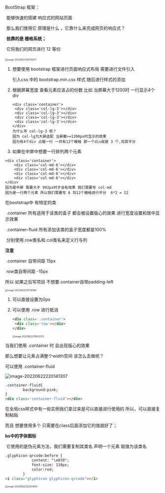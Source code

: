 BootStrap 框架：

​	能够快速的搭建 响应式的网站页面

​	那么我们使用它 原理是什么 ，它靠什么来完成网页的响应式？

​	**依靠的是 栅格系统；**

​		它将我们的网页进行 12 等份

​	<img src="C:\Users\Administrator\AppData\Roaming\Typora\typora-user-images\image-20220622144726217.png" alt="image-20220622144726217" style="zoom:50%;" />

1. 想要使用 bootstrap 框架进行页面响应式布局 需要进行文件引入

   引入css 中的 bootstrap.min.css 样式 随后进行样式的添加

2. 根据屏幕宽度 查看元素应该占的份数 比如 当屏幕大于1200时 一行显示4个div

   ```
   <div class='container'>
   	<div class='col-lg-3'></div>
   	<div class='col-lg-3'></div>
   	<div class='col-lg-3'></div>
   	<div class='col-lg-3'></div>
   </div>
   为什么写 col-lg-3 呢？
   因为 col-lg为大屏适配 当屏幕>=1200px时显示的效果
   因为有4个div 占据一行 一共有12个栅格 那一个div就是 3 个,将其平分
   ```

3. 如果在中屏中想要一行排列两个元素

```
<div class='container'>
	<div class='col-md-6'></div>
	<div class='col-md-6'></div>
	<div class='col-md-6'></div>
	<div class='col-md-6'></div>
</div>
因为是中屏 需要大于 992px时才会有效果 我们需要写 col-md 
因为是一行两个元素 所以我们需要写 6	将12个栅格进行平分  6*2 = 12
```

在bootstrap中 有特定的类

​		.container	所有适用于该类的盒子 都会被设置版心的效果 进行宽度设置和居中显示效果

​		.container-fluid	所有添加该类的盒子宽度都是100% 

​		分别使用.row类名和.col类名来定义行与列

**注意**

​		.container	自带间距 15px

​		row类自带间距 -15px

所以 如果之后写项目 不想要.container自带padding-left

<img src="C:\Users\Administrator\AppData\Roaming\Typora\typora-user-images\image-20220622215736194.png" alt="image-20220622215736194" style="zoom:50%;" />

1. 可以直接设置为0px

2. 可以使用 .row 进行抵消

   ```html
   <div class='.container'>
   	<div class='row'></div>
   </div>
   ```

   <img src="C:\Users\Administrator\AppData\Roaming\Typora\typora-user-images\image-20220622215633372.png" alt="image-20220622215633372" style="zoom:50%;" />

当我们使用 .container 时 会出现版心的效果

那么想要让元素占满整个width空间 该怎么去做呢？

可以使用 .container-fluid 

![image-20220622220141307](C:\Users\Administrator\AppData\Roaming\Typora\typora-user-images\image-20220622220141307.png)

```html
.container-fluid{
		background:pink;
}
<div class='container-fluid'></div>
```



在全局css样式中有一些实例我们拿过来是可以直接进行使用的 所以，可以直接复制粘贴

而且 想要使用多个 只需要在class后面添加它的值就好了；

**bs中的字体图标**	

​		它使用的是伪元素方法，我们需要复制其类名 声明一个元素 赋值为该类名

```html
.glyphicon-qrcode:before {
            content: "\e039";
            font-size: 110px;
            color:red;
        }
<i class="glyphicon glyphicon-qrcode"></i>
```

<img src="C:\Users\Administrator\AppData\Roaming\Typora\typora-user-images\image-20220622222203834.png" alt="image-20220622222203834" style="zoom:50%;" />
